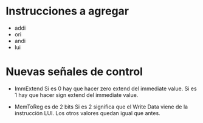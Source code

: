 # Instrucciones a agregar
- addi
- ori
- andi
- lui

# Nuevas señales de control
- ImmExtend
  Si es 0 hay que hacer zero extend del immediate value.
  Si es 1 hay que hacer sign extend del immediate value.

- MemToReg es de 2 bits
  Si es 2 significa que el Write Data viene de la instrucción LUI.
  Los otros valores quedan igual que antes.

